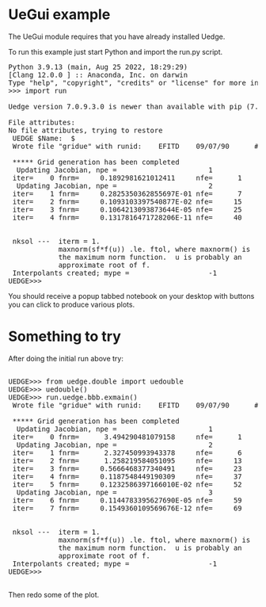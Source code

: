 # UeGui example

The UeGui module requires that you have already installed Uedge.

To run this example just start Python and import the run.py script.

<pre>
Python 3.9.13 (main, Aug 25 2022, 18:29:29) 
[Clang 12.0.0 ] :: Anaconda, Inc. on darwin
Type "help", "copyright", "credits" or "license" for more information.
>>> import run

Uedge version 7.0.9.3.0 is newer than available with pip (7.0.9.2.3)

File attributes:
No file attributes, trying to restore
 UEDGE $Name:  $                                                                       
 Wrote file "gridue" with runid:    EFITD    09/07/90      # 66832 ,2384ms                    

 ***** Grid generation has been completed
  Updating Jacobian, npe =                      1
 iter=    0 fnrm=     0.1892981621012411     nfe=      1
  Updating Jacobian, npe =                      2
 iter=    1 fnrm=     0.2825350362855697E-01 nfe=      7
 iter=    2 fnrm=     0.1093103397540877E-02 nfe=     15
 iter=    3 fnrm=     0.1064213093873644E-05 nfe=     25
 iter=    4 fnrm=     0.1317816471728206E-11 nfe=     40


 nksol ---  iterm = 1.
            maxnorm(sf*f(u)) .le. ftol, where maxnorm() is
            the maximum norm function.  u is probably an
            approximate root of f.
 Interpolants created; mype =                   -1
UEDGE>>> 
</pre>


You should receive a popup tabbed notebook on your desktop with buttons you can click to produce various plots.

# Something to try

After doing the initial run above try:

<pre>

UEDGE>>> from uedge.double import uedouble
UEDGE>>> uedouble()
UEDGE>>> run.uedge.bbb.exmain()
 Wrote file "gridue" with runid:    EFITD    09/07/90      # 66832 ,2384ms                    

 ***** Grid generation has been completed
  Updating Jacobian, npe =                      1
 iter=    0 fnrm=      3.494290481079158     nfe=      1
  Updating Jacobian, npe =                      2
 iter=    1 fnrm=      2.327450993943378     nfe=      6
 iter=    2 fnrm=      1.258219584051095     nfe=     13
 iter=    3 fnrm=     0.5666468377340491     nfe=     23
 iter=    4 fnrm=     0.1187548449190309     nfe=     37
 iter=    5 fnrm=     0.1232586397166010E-02 nfe=     52
  Updating Jacobian, npe =                      3
 iter=    6 fnrm=     0.1144783395627690E-05 nfe=     59
 iter=    7 fnrm=     0.1549360109569676E-12 nfe=     69


 nksol ---  iterm = 1.
            maxnorm(sf*f(u)) .le. ftol, where maxnorm() is
            the maximum norm function.  u is probably an
            approximate root of f.
 Interpolants created; mype =                   -1
UEDGE>>> 

</pre>

Then redo some of the plot.
